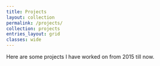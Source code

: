 ```yaml
---
title: Projects
layout: collection
permalink: /projects/
collection: projects
entries_layout: grid
classes: wide
---
```

Here are some projects I have worked on from 2015 till now.
